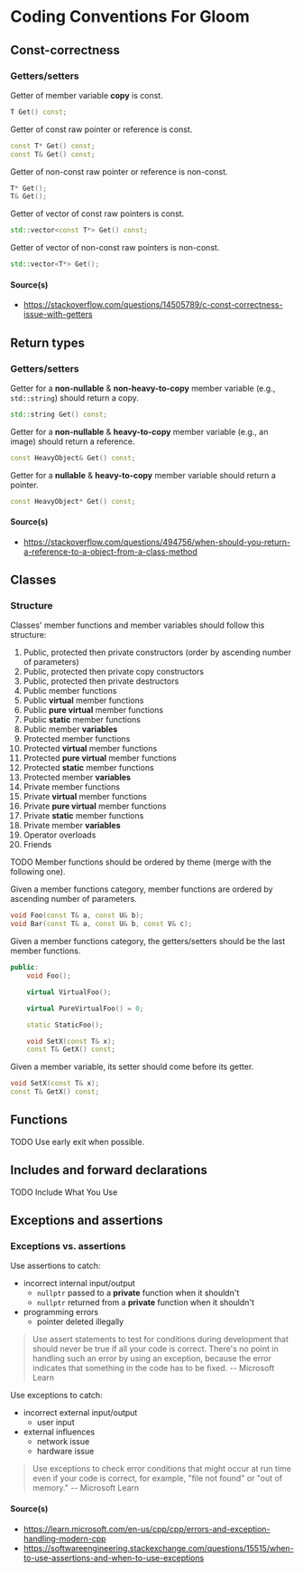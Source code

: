 # Coding Conventions For Gloom

## Const-correctness

### Getters/setters

Getter of member variable **copy** is const.

```c++
T Get() const;
```

Getter of const raw pointer or reference is const.

```c++
const T* Get() const;
const T& Get() const;
```

Getter of non-const raw pointer or reference is non-const.

```c++
T* Get();
T& Get();
```

Getter of vector of const raw pointers is const.

```c++
std::vector<const T*> Get() const; 
```

Getter of vector of non-const raw pointers is non-const.

```c++
std::vector<T*> Get();
```

#### Source(s)

- https://stackoverflow.com/questions/14505789/c-const-correctness-issue-with-getters

## Return types

### Getters/setters

Getter for a **non-nullable** & **non-heavy-to-copy** member variable (e.g., `std::string`) should return a copy.

```c++
std::string Get() const;
```

Getter for a **non-nullable** & **heavy-to-copy** member variable (e.g., an image) should return a reference.

```c++
const HeavyObject& Get() const;
```

Getter for a **nullable** & **heavy-to-copy** member variable should return a pointer.

```c++
const HeavyObject* Get() const;
```

#### Source(s)

- https://stackoverflow.com/questions/494756/when-should-you-return-a-reference-to-a-object-from-a-class-method

## Classes

### Structure

Classes' member functions and member variables should follow this structure:

1. Public, protected then private constructors (order by ascending number of parameters)
1. Public, protected then private copy constructors
1. Public, protected then private destructors
1. Public member functions
1. Public **virtual** member functions
1. Public **pure virtual** member functions
1. Public **static** member functions
1. Public member **variables**
1. Protected member functions
1. Protected **virtual** member functions
1. Protected **pure virtual** member functions
1. Protected **static** member functions
1. Protected member **variables**
1. Private member functions
1. Private **virtual** member functions
1. Private **pure virtual** member functions
1. Private **static** member functions
1. Private member **variables**
1. Operator overloads
1. Friends

TODO Member functions should be ordered by theme (merge with the following one).

Given a member functions category, member functions are ordered by ascending number of parameters.

```c++
void Foo(const T& a, const U& b);
void Bar(const T& a, const U& b, const V& c);
```

Given a member functions category, the getters/setters should be the last member functions.

```c++
public:
    void Foo();

    virtual VirtualFoo();

    virtual PureVirtualFoo() = 0;

    static StaticFoo();

    void SetX(const T& x);
    const T& GetX() const;
```

Given a member variable, its setter should come before its getter.

```c++
void SetX(const T& x);
const T& GetX() const;
```

## Functions

TODO Use early exit when possible.

## Includes and forward declarations

TODO Include What You Use

## Exceptions and assertions

### Exceptions vs. assertions

Use assertions to catch:
- incorrect internal input/output
    - `nullptr` passed to a **private** function when it shouldn't
    - `nullptr` returned from a **private** function when it shouldn't
- programming errors
    - pointer deleted illegally

> Use assert statements to test for conditions during development that should never be true if all your code is correct. There's no point in handling such an error by using an exception, because the error indicates that something in the code has to be fixed. -- Microsoft Learn

Use exceptions to catch:
- incorrect external input/output
    - user input
- external influences
    - network issue
    - hardware issue

> Use exceptions to check error conditions that might occur at run time even if your code is correct, for example, "file not found" or "out of memory." -- Microsoft Learn

#### Source(s)

- https://learn.microsoft.com/en-us/cpp/cpp/errors-and-exception-handling-modern-cpp
- https://softwareengineering.stackexchange.com/questions/15515/when-to-use-assertions-and-when-to-use-exceptions